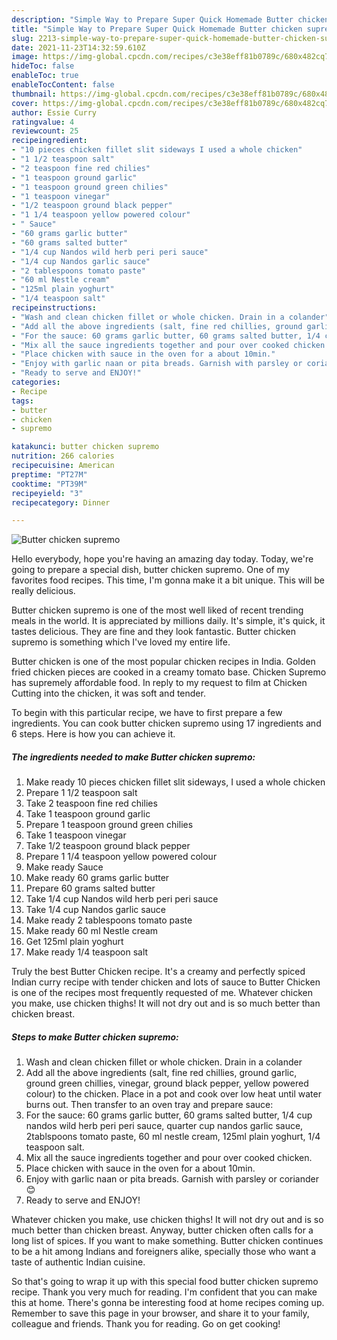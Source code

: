 ```yaml
---
description: "Simple Way to Prepare Super Quick Homemade Butter chicken supremo"
title: "Simple Way to Prepare Super Quick Homemade Butter chicken supremo"
slug: 2213-simple-way-to-prepare-super-quick-homemade-butter-chicken-supremo
date: 2021-11-23T14:32:59.610Z
image: https://img-global.cpcdn.com/recipes/c3e38eff81b0789c/680x482cq70/butter-chicken-supremo-recipe-main-photo.jpg
hideToc: false
enableToc: true
enableTocContent: false
thumbnail: https://img-global.cpcdn.com/recipes/c3e38eff81b0789c/680x482cq70/butter-chicken-supremo-recipe-main-photo.jpg
cover: https://img-global.cpcdn.com/recipes/c3e38eff81b0789c/680x482cq70/butter-chicken-supremo-recipe-main-photo.jpg
author: Essie Curry
ratingvalue: 4
reviewcount: 25
recipeingredient:
- "10 pieces chicken fillet slit sideways I used a whole chicken"
- "1 1/2 teaspoon salt"
- "2 teaspoon fine red chilies"
- "1 teaspoon ground garlic"
- "1 teaspoon ground green chilies"
- "1 teaspoon vinegar"
- "1/2 teaspoon ground black pepper"
- "1 1/4 teaspoon yellow powered colour"
- " Sauce"
- "60 grams garlic butter"
- "60 grams salted butter"
- "1/4 cup Nandos wild herb peri peri sauce"
- "1/4 cup Nandos garlic sauce"
- "2 tablespoons tomato paste"
- "60 ml Nestle cream"
- "125ml plain yoghurt"
- "1/4 teaspoon salt"
recipeinstructions:
- "Wash and clean chicken fillet or whole chicken. Drain in a colander"
- "Add all the above ingredients (salt, fine red chillies, ground garlic, ground green chillies, vinegar, ground black pepper, yellow powered colour) to the chicken. Place in a pot and cook over low heat until water burns out. Then transfer to an oven tray and prepare sauce:"
- "For the sauce: 60 grams garlic butter, 60 grams salted butter, 1/4 cup nandos wild herb peri peri sauce, quarter cup nandos garlic sauce, 2tablspoons tomato paste, 60 ml nestle cream, 125ml plain yoghurt, 1/4 teaspoon salt."
- "Mix all the sauce ingredients together and pour over cooked chicken."
- "Place chicken with sauce in the oven for a about 10min."
- "Enjoy with garlic naan or pita breads. Garnish with parsley or coriander 😊"
- "Ready to serve and ENJOY!"
categories:
- Recipe
tags:
- butter
- chicken
- supremo

katakunci: butter chicken supremo 
nutrition: 266 calories
recipecuisine: American
preptime: "PT27M"
cooktime: "PT39M"
recipeyield: "3"
recipecategory: Dinner

---
```



![Butter chicken supremo](https://img-global.cpcdn.com/recipes/c3e38eff81b0789c/680x482cq70/butter-chicken-supremo-recipe-main-photo.jpg)

Hello everybody, hope you're having an amazing day today. Today, we're going to prepare a special dish, butter chicken supremo. One of my favorites food recipes. This time, I'm gonna make it a bit unique. This will be really delicious.

Butter chicken supremo is one of the most well liked of recent trending meals in the world. It is appreciated by millions daily. It's simple, it's quick, it tastes delicious. They are fine and they look fantastic. Butter chicken supremo is something which I've loved my entire life.

Butter chicken is one of the most popular chicken recipes in India. Golden fried chicken pieces are cooked in a creamy tomato base. Chicken Supremo has supremely affordable food. In reply to my request to film at Chicken Cutting into the chicken, it was soft and tender.


To begin with this particular recipe, we have to first prepare a few ingredients. You can cook butter chicken supremo using 17 ingredients and 6 steps. Here is how you can achieve it.

<!--inarticleads1-->

##### The ingredients needed to make Butter chicken supremo:

1. Make ready 10 pieces chicken fillet slit sideways, I used a whole chicken
1. Prepare 1 1/2 teaspoon salt
1. Take 2 teaspoon fine red chilies
1. Take 1 teaspoon ground garlic
1. Prepare 1 teaspoon ground green chilies
1. Take 1 teaspoon vinegar
1. Take 1/2 teaspoon ground black pepper
1. Prepare 1 1/4 teaspoon yellow powered colour
1. Make ready  Sauce
1. Make ready 60 grams garlic butter
1. Prepare 60 grams salted butter
1. Take 1/4 cup Nandos wild herb peri peri sauce
1. Take 1/4 cup Nandos garlic sauce
1. Make ready 2 tablespoons tomato paste
1. Make ready 60 ml Nestle cream
1. Get 125ml plain yoghurt
1. Make ready 1/4 teaspoon salt


Truly the best Butter Chicken recipe. It&#39;s a creamy and perfectly spiced Indian curry recipe with tender chicken and lots of sauce to Butter Chicken is one of the recipes most frequently requested of me. Whatever chicken you make, use chicken thighs! It will not dry out and is so much better than chicken breast. 

<!--inarticleads2-->

##### Steps to make Butter chicken supremo:

1. Wash and clean chicken fillet or whole chicken. Drain in a colander
1. Add all the above ingredients (salt, fine red chillies, ground garlic, ground green chillies, vinegar, ground black pepper, yellow powered colour) to the chicken. Place in a pot and cook over low heat until water burns out. Then transfer to an oven tray and prepare sauce:
1. For the sauce: 60 grams garlic butter, 60 grams salted butter, 1/4 cup nandos wild herb peri peri sauce, quarter cup nandos garlic sauce, 2tablspoons tomato paste, 60 ml nestle cream, 125ml plain yoghurt, 1/4 teaspoon salt.
1. Mix all the sauce ingredients together and pour over cooked chicken.
1. Place chicken with sauce in the oven for a about 10min.
1. Enjoy with garlic naan or pita breads. Garnish with parsley or coriander 😊
1. Ready to serve and ENJOY!

Whatever chicken you make, use chicken thighs! It will not dry out and is so much better than chicken breast. Anyway, butter chicken often calls for a long list of spices. If you want to make something. Butter chicken continues to be a hit among Indians and foreigners alike, specially those who want a taste of authentic Indian cuisine. 

So that's going to wrap it up with this special food butter chicken supremo recipe. Thank you very much for reading. I'm confident that you can make this at home. There's gonna be interesting food at home recipes coming up. Remember to save this page in your browser, and share it to your family, colleague and friends. Thank you for reading. Go on get cooking!
